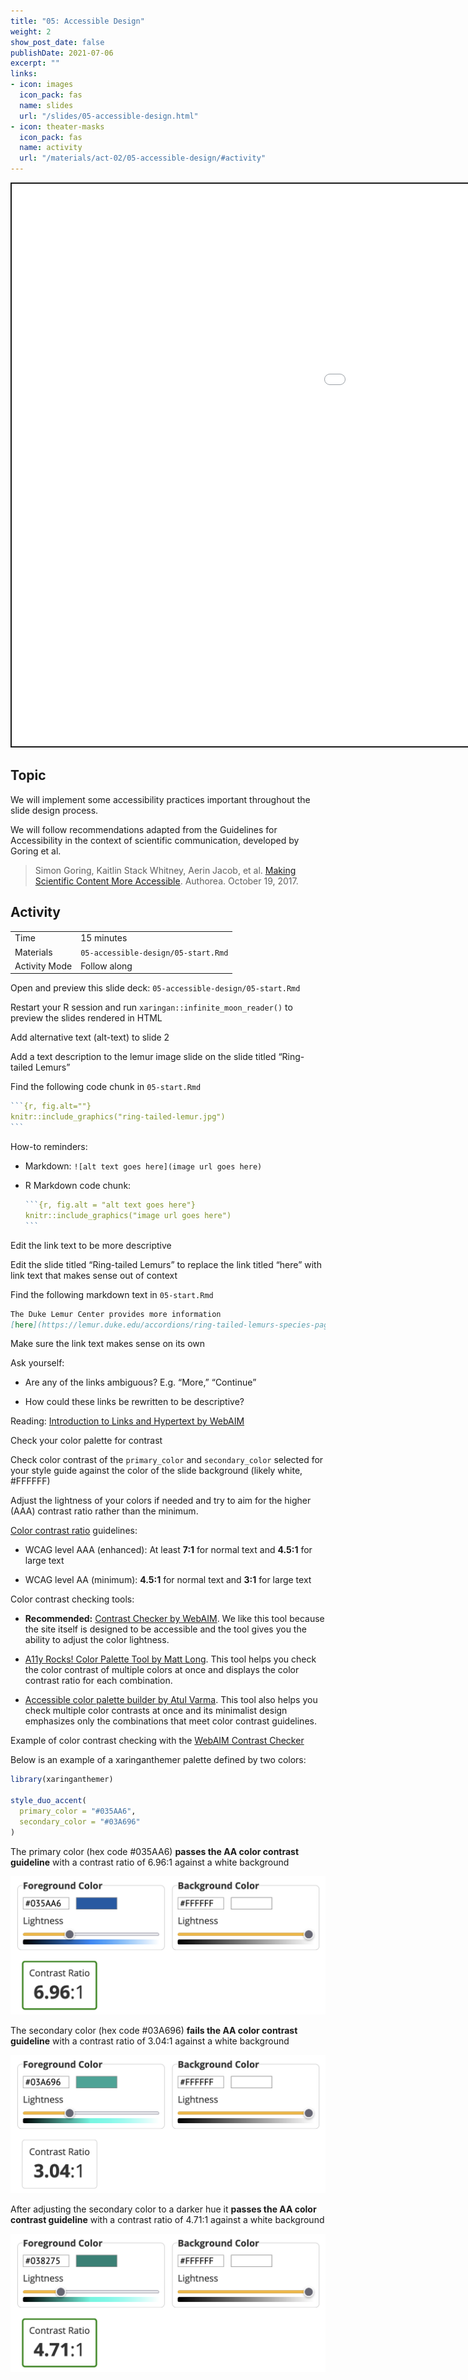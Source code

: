 ```yaml
---
title: "05: Accessible Design"
weight: 2
show_post_date: false
publishDate: 2021-07-06
excerpt: ""
links:
- icon: images
  icon_pack: fas
  name: slides
  url: "/slides/05-accessible-design.html"
- icon: theater-masks
  icon_pack: fas
  name: activity
  url: "/materials/act-02/05-accessible-design/#activity"
---
```


<script src="{{< blogdown/postref >}}index_files/clipboard/clipboard.min.js"></script>
<link href="{{< blogdown/postref >}}index_files/xaringanExtra-clipboard/xaringanExtra-clipboard.css" rel="stylesheet" />
<script src="{{< blogdown/postref >}}index_files/xaringanExtra-clipboard/xaringanExtra-clipboard.js"></script>
<script>window.xaringanExtraClipboard(null, {"button":"Copy Code","success":"Copied!","error":"Press Ctrl+C to Copy"})</script>
<script src="{{< blogdown/postref >}}index_files/fitvids/fitvids.min.js"></script>
<div class="shareagain" style="min-width:300px;margin:1em auto;" data-exeternal="1">
<iframe src="/slides/05-accessible-design.html" width="1600" height="900" style="border:2px solid currentColor;" loading="lazy" allowfullscreen></iframe>
<script>fitvids('.shareagain', {players: 'iframe'});</script>
</div>

## Topic

We will implement some accessibility practices important throughout the slide design process.

We will follow recommendations adapted from the Guidelines for Accessibility in the context of scientific communication, developed by Goring et al.

> Simon Goring, Kaitlin Stack Whitney, Aerin Jacob, et al. [Making Scientific Content More Accessible](https://www.authorea.com/users/152134/articles/206076-making-scientific-content-more-accessible). Authorea. October 19, 2017.

## Activity

<div class="activity-table">

|               |                                     |
|:--------------|:------------------------------------|
| Time          | 15 minutes                          |
| Materials     | `05-accessible-design/05-start.Rmd` |
| Activity Mode | Follow along                        |

</div>

<div class="activity-step">

Open and preview this slide deck: `05-accessible-design/05-start.Rmd`

Restart your R session and run `xaringan::infinite_moon_reader()` to preview the slides rendered in HTML

</div>

<div class="activity-step">

Add alternative text (alt-text) to slide 2

Add a text description to the lemur image slide on the slide titled “Ring-tailed Lemurs”

Find the following code chunk in `05-start.Rmd`

```` r
```{r, fig.alt=""}
knitr::include_graphics("ring-tailed-lemur.jpg")
```
````

How-to reminders:

- Markdown: `![alt text goes here](image url goes here)`

- R Markdown code chunk:

  ```` r
  ```{r, fig.alt = "alt text goes here"}
  knitr::include_graphics("image url goes here")
  ```
  ````

</div>

<div class="activity-step">

Edit the link text to be more descriptive

Edit the slide titled “Ring-tailed Lemurs” to replace the link titled “here” with link text that makes sense out of context

Find the following markdown text in `05-start.Rmd`

``` md
The Duke Lemur Center provides more information 
[here](https://lemur.duke.edu/accordions/ring-tailed-lemurs-species-page/)
```

Make sure the link text makes sense on its own

Ask yourself:

- Are any of the links ambiguous? E.g. “More,” “Continue”

- How could these links be rewritten to be descriptive?

Reading: [Introduction to Links and Hypertext by WebAIM](https://webaim.org/techniques/hypertext/#screen_readers)

</div>

<div class="activity-step">

Check your color palette for contrast

Check color contrast of the `primary_color` and `secondary_color` selected for your style guide against the color of the slide background (likely white, \#FFFFFF)

Adjust the lightness of your colors if needed and try to aim for the higher (AAA) contrast ratio rather than the minimum.

[Color contrast ratio](https://webaim.org/articles/contrast/#ratio) guidelines:

- WCAG level AAA (enhanced): At least **7:1** for normal text and **4.5:1** for large text

- WCAG level AA (minimum): **4.5:1** for normal text and **3:1** for large text

Color contrast checking tools:

- **Recommended:** [Contrast Checker by WebAIM](https://webaim.org/resources/contrastchecker/). We like this tool because the site itself is designed to be accessible and the tool gives you the ability to adjust the color lightness.

- [A11y Rocks! Color Palette Tool by Matt Long](http://a11yrocks.com/colorPalette/). This tool helps you check the color contrast of multiple colors at once and displays the color contrast ratio for each combination.

- [Accessible color palette builder by Atul Varma](https://toolness.github.io/accessible-color-matrix/). This tool also helps you check multiple color contrasts at once and its minimalist design emphasizes only the combinations that meet color contrast guidelines.

</div>

<div class="activity-step">

Example of color contrast checking with the [WebAIM Contrast Checker](https://webaim.org/resources/contrastchecker/)

Below is an example of a <span class="pkg">xaringanthemer</span> palette defined by two colors:

``` r
library(xaringanthemer)

style_duo_accent(
  primary_color = "#035AA6",
  secondary_color = "#03A696"
)
```

The primary color (hex code \#035AA6) **passes the AA color contrast guideline** with a contrast ratio of 6.96:1 against a white background

![A foreground color blue with hex code \#035AA6 has a contrast ratio of 6.96:1 against a white background. It passes AA guidelines](contrast-check-blue.png)

The secondary color (hex code \#03A696) **fails the AA color contrast guideline** with a contrast ratio of 3.04:1 against a white background

![A foreground color green with hex code \#03A696 has a contrast ratio of 3.04:1 against a white background. It fails AA guidelines](contrast-check-green-fail.png)

After adjusting the secondary color to a darker hue it **passes the AA color contrast guideline** with a contrast ratio of 4.71:1 against a white background

![An adjusted foreground color of green with hex code \#038275 has a contrast ratio of 4.71:1 against a white background. It passes AA guidelines](contrast-check-green-pass.png)

</div>
